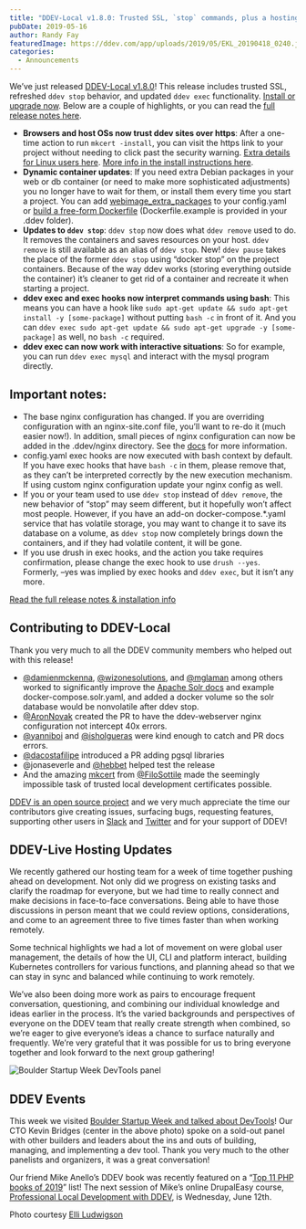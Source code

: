 ```yaml
---
title: "DDEV-Local v1.8.0: Trusted SSL, `stop` commands, plus a hosting team hackathon"
pubDate: 2019-05-16
author: Randy Fay
featuredImage: https://ddev.com/app/uploads/2019/05/EKL_20190418_0240.jpg
categories:
  - Announcements
---
```


We’ve just released [DDEV-Local v1.8.0](https://github.com/drud/ddev/releases/tag/v1.8.0)! This release includes trusted SSL, refreshed `ddev stop` behavior, and updated `ddev exec` functionality. [Install or upgrade now](https://github.com/drud/ddev/releases). Below are a couple of highlights, or you can read the [full release notes here](https://github.com/drud/ddev/releases/tag/v1.8.0).

- **Browsers and host OSs now trust ddev sites over https**: After a one-time action to run `mkcert -install`, you can visit the https link to your project without needing to click past the security warning. [Extra details for Linux users here](https://ddev.readthedocs.io/en/latest/#linux-mkcert-install-additional-instructions). [More info in the install instructions here](https://ddev.readthedocs.io/en/latest/#installation).
- **Dynamic container updates**: If you need extra Debian packages in your web or db container (or need to make more sophisticated adjustments) you no longer have to wait for them, or install them every time you start a project. You can add [webimage_extra_packages](https://ddev.readthedocs.io/en/latest/users/extend/customizing-images/#adding-extra-debian-packages-with-webimage%5Fextra%5Fpackages-and-dbimage%5Fextra%5Fpackages) to your config.yaml or [build a free-form Dockerfile](https://ddev.readthedocs.io/en/latest/users/extend/customizing-images/#adding-extra-dockerfiles-for-webimage-and-dbimage) (Dockerfile.example is provided in your .ddev folder).
- **Updates to `ddev stop`**: `ddev stop` now does what `ddev remove` used to do. It removes the containers and saves resources on your host. `ddev remove` is still available as an alias of `ddev stop`. New! `ddev pause` takes the place of the former `ddev stop` using “docker stop” on the project containers. Because of the way ddev works (storing everything outside the container) it’s cleaner to get rid of a container and recreate it when starting a project.
- **ddev exec and exec hooks now interpret commands using bash**: This means you can have a hook like `sudo apt-get update && sudo apt-get install -y [some-package]` without putting `bash -c` in front of it. And you can `ddev exec sudo apt-get update && sudo apt-get upgrade -y [some-package]` as well, no `bash -c` required.
- **ddev exec can now work with interactive situations**: So for example, you can run `ddev exec mysql` and interact with the mysql program directly.

## Important notes:

- The base nginx configuration has changed. If you are overriding configuration with an nginx-site.conf file, you’ll want to re-do it (much easier now!). In addition, small pieces of nginx configuration can now be added in the .ddev/nginx directory. See the [docs](https://ddev.readthedocs.io/en/latest/users/extend/customization-extendibility/#providing-custom-nginx-configuration) for more information.
- config.yaml exec hooks are now executed with bash context by default. If you have exec hooks that have `bash -c` in them, please remove that, as they can’t be interpreted correctly by the new execution mechanism. If using custom nginx configuration update your nginx config as well.
- If you or your team used to use `ddev stop` instead of `ddev remove`, the new behavior of “stop” may seem different, but it hopefully won’t affect most people. However, if you have an add-on docker-compose.\*.yaml service that has volatile storage, you may want to change it to save its database on a volume, as `ddev stop` now completely brings down the containers, and if they had volatile content, it will be gone.
- If you use drush in exec hooks, and the action you take requires confirmation, please change the exec hook to use `drush --yes`. Formerly, –yes was implied by exec hooks and `ddev exec`, but it isn’t any more.

[Read the full release notes & installation info](https://github.com/drud/ddev/releases/tag/v1.8.0)

## Contributing to DDEV-Local

Thank you very much to all the DDEV community members who helped out with this release!

- [@damienmckenna](https://github.com/damienmckenna), [@wizonesolutions](https://github.com/wizonesolutions), and [@mglaman](https://github.com/mglaman) among others worked to significantly improve the [Apache Solr docs](https://ddev.readthedocs.io/en/latest/users/extend/additional-services/#apache-solr) and example docker-compose.solr.yaml, and added a docker volume so the solr database would be nonvolatile after ddev stop.
- [@AronNovak](https://github.com/AronNovak) created the PR to have the ddev-webserver nginx configuration not intercept 40x errors.
- [@yanniboi](https://github.com/yanniboi) and [@isholgueras](https://github.com/isholgueras) were kind enough to catch and PR docs errors.
- [@dacostafilipe](https://github.com/dacostafilipe) introduced a PR adding pgsql libraries
- @jonaseverle and [@hebbet](https://github.com/hebbet) helped test the release
- And the amazing [mkcert](https://github.com/FiloSottile/mkcert) from [@FiloSottile](https://github.com/FiloSottile) made the seemingly impossible task of trusted local development certificates possible.

[DDEV is an open source project](https://github.com/drud/ddev/blob/master/CONTRIBUTING.md) and we very much appreciate the time our contributors give creating issues, surfacing bugs, requesting features, supporting other users in [Slack](https://ddev.readthedocs.io/en/stable/#support) and [Twitter](https://twitter.com/hashtag/ddev) and for your support of DDEV!

## DDEV-Live Hosting Updates

We recently gathered our hosting team for a week of time together pushing ahead on development. Not only did we progress on existing tasks and clarify the roadmap for everyone, but we had time to really connect and make decisions in face-to-face conversations. Being able to have those discussions in person meant that we could review options, considerations, and come to an agreement three to five times faster than when working remotely.

Some technical highlights we had a lot of movement on were global user management, the details of how the UI, CLI and platform interact, building Kubernetes controllers for various functions, and planning ahead so that we can stay in sync and balanced while continuing to work remotely.

We’ve also been doing more work as pairs to encourage frequent conversation, questioning, and combining our individual knowledge and ideas earlier in the process. It’s the varied backgrounds and perspectives of everyone on the DDEV team that really create strength when combined, so we’re eager to give everyone’s ideas a chance to surface naturally and frequently. We’re very grateful that it was possible for us to bring everyone together and look forward to the next group gathering!

![Boulder Startup Week DevTools panel](https://ddev.com/app/uploads/2019/05/IMG_0160-300x245.jpg)

## DDEV Events

This week we visited [Boulder Startup Week and talked about DevTools](https://boulderstartupweek2019.sched.com/event/NNY7/so-you-want-to-launch-a-devtool)! Our CTO Kevin Bridges (center in the above photo) spoke on a sold-out panel with other builders and leaders about the ins and outs of building, managing, and implementing a dev tool. Thank you very much to the other panelists and organizers, it was a great conversation!

Our friend Mike Anello’s DDEV book was recently featured on a “[Top 11 PHP books of 2019](https://bookauthority.org/books/new-php-books)” list! The next session of Mike’s online DrupalEasy course, [Professional Local Development with DDEV](https://www.drupaleasy.com/ddev), is Wednesday, June 12th.

Photo courtesy [Elli Ludwigson](https://ddev.com/author/elli/)
